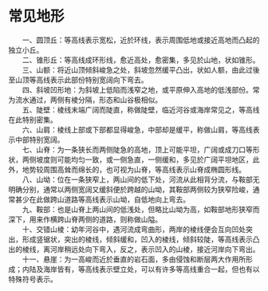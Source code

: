 # 常见地形  

&emsp;&emsp;一、圆顶丘：等高线表示宽松，近於环线，表示周围低地或接近高地而凸起的独立小丘。  
&emsp;&emsp;二、锥形丘：等高线成环形线，愈近高处，愈密集，多见於山地，状如锥形。  
&emsp;&emsp;三、山额：将近山顶倾斜峻急之处，斜坡忽然缓平凸出，状如人额，由此过後至山顶等高线表示此部份特别宽阔向下弯去。  
&emsp;&emsp;四、斜坡凹形地：为斜坡上低陷而浅窄之地，或平原伸入高地的低浅部份。常为流水通过，两侧有棱分隔，形态和山谷极相似。  
&emsp;&emsp;五、陡壁：棱线末端广阔而陡直，称做陡壁，临近河谷或海岸常见之，等高线在此特别密集。  
&emsp;&emsp;六、山肩：棱线上部或下部都显得峻急，中部却是缓平，称做山肩，等高线表示中部特别宽阔。  
&emsp;&emsp;七、山脊：为一条狭长而两侧陡急的高地，顶上可能平坦，广阔或成刀口等形状，两侧坡度则可能均匀一致，或一侧急直，一侧缓和，多见於广阔平坦地区，此外，地势较周围高耸而绵长的，也可视为山脊，等高线表示山脊成椭圆形线。  
&emsp;&emsp;八、山坳：位在一条狭窄上，两山间的低下处，河流从此相背分流，与鞍部无明确分别，通常以两侧宽阔又缓斜便於跨越的山坳，其鞍部两侧较为狭窄险峻，通常甚少在此做跨山道路等高线表示山坳，自低地向上弯去。  
&emsp;&emsp;九、鞍部：也是山脊上两山间的低浅处，但略比山坳为高，如鞍部地形狭窄而深下，用来作横跨山脊两侧的道路，则称做山隘。  
&emsp;&emsp;十、交错山棱：幼年河谷中，遇河流成弯曲形，两岸的棱线便会互向凹处突出，形成竖锯状，突出的棱线，倾斜缓和，凹入的棱线，倾斜较陡，等高线表示凸出的棱线，离河岸稍远处向下弯入，反之，表示凹入的山棱，接近河岸向下弯出。  
&emsp;&emsp;十一、悬崖：为一高峻而近於垂直的岩石面，多由侵蚀和断层两大作用所形成；内陆及海岸皆有，等高线表示壁立处，可以有许多等高线重合一起，但也有以特殊符号表示。  
<!-- Last processed: 2025-07-22 03:44:30 -->
